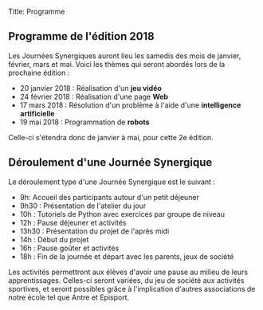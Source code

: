 Title: Programme

## Programme de **l'édition 2018**

Les Journées Synergiques auront lieu les samedis des mois de janvier, février,
mars et mai. Voici les thèmes qui seront abordés lors de la prochaine
édition :

*  20 janvier 2018 : Réalisation d'un **jeu vidéo**
*  24 février 2018 : Réalisation d'une page **Web**
*  17 mars 2018 : Résolution d'un problème à l'aide d'une **intelligence
artificielle** 
*  19 mai 2018 : Programmation de **robots**

Celle-ci s'étendra donc de janvier à mai, pour cette 2e édition.

## Déroulement d'une Journée Synergique

Le déroulement type d'une Journée Synergique est le suivant :

* 9h: Accueil des participants autour d'un petit déjeuner
* 9h30 : Présentation de l'atelier du jour
* 10h : Tutoriels de Python avec exercices par groupe de niveau
* 12h : Pause déjeuner et activités
* 13h30 : Présentation du projet de l'après midi
* 14h : Début du projet
* 16h : Pause goûter et activités
* 18h : Fin de la journée et départ avec les parents, jeux de société

Les activités permettront aux élèves d'avoir une pause au milieu de leurs
apprentissages. Celles-ci seront variées, du jeu de société aux activités
sportives, et seront possibles grâce à l'implication d'autres associations de notre école tel que Antre et Episport.

